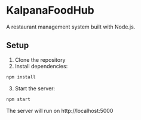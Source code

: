 # KalpanaFoodHub

A restaurant management system built with Node.js.

## Setup

1. Clone the repository
2. Install dependencies:
```bash
npm install
```
3. Start the server:
```bash
npm start
```

The server will run on http://localhost:5000

